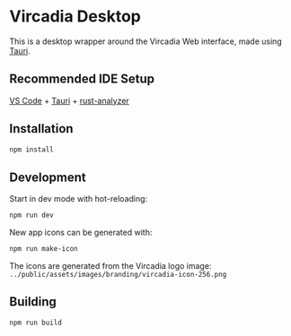 # Vircadia Desktop

This is a desktop wrapper around the Vircadia Web interface, made using [Tauri](https://tauri.app/).


## Recommended IDE Setup

[VS Code](https://code.visualstudio.com/) + [Tauri](https://marketplace.visualstudio.com/items?itemName=tauri-apps.tauri-vscode) + [rust-analyzer](https://marketplace.visualstudio.com/items?itemName=rust-lang.rust-analyzer)


## Installation

```sh
npm install
```


## Development

Start in dev mode with hot-reloading:
```sh
npm run dev
```

New app icons can be generated with:
```sh
npm run make-icon
```
The icons are generated from the Vircadia logo image: `../public/assets/images/branding/vircadia-icon-256.png`


## Building

```sh
npm run build
```

